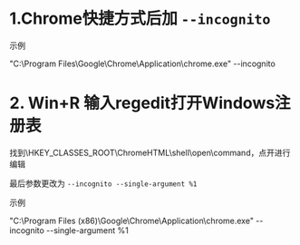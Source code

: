 # 1.Chrome快捷方式后加 ```--incognito```
示例

"C:\Program Files\Google\Chrome\Application\chrome.exe" --incognito

# 2. Win+R 输入regedit打开Windows注册表
找到\HKEY_CLASSES_ROOT\ChromeHTML\shell\open\command，点开进行编辑

最后参数更改为 ```--incognito --single-argument %1```

示例

"C:\Program Files (x86)\Google\Chrome\Application\chrome.exe" --incognito --single-argument %1
